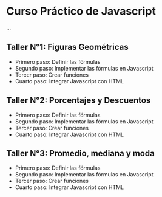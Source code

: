 # Curso Práctico de Javascript

...

## Taller N°1: Figuras Geométricas

- Primero paso: Definir las fórmulas
- Segundo paso: Implementar las fórmulas en Javascript
- Tercer paso: Crear funciones
- Cuarto paso: Integrar Javascript con HTML

## Taller N°2: Porcentajes y Descuentos

- Primero paso: Definir las fórmulas
- Segundo paso: Implementar las fórmulas en Javascript
- Tercer paso: Crear funciones
- Cuarto paso: Integrar Javascript con HTML

## Taller N°3: Promedio, mediana y moda

- Primero paso: Definir las fórmulas
- Segundo paso: Implementar las fórmulas en Javascript
- Tercer paso: Crear funciones
- Cuarto paso: Integrar Javascript con HTML